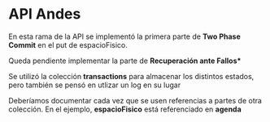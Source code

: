 API Andes
==========

En esta rama de la API se implementó la primera parte de <b>Two Phase Commit</b> en el put de espacioFisico.

Queda pendiente implementar la parte de <b>Recuperación ante Fallos*</b>

Se utilizó la colección <b>transactions</b> para almacenar los distintos estados, pero también se pensó en utlizar un log en su lugar  

Deberíamos documentar cada vez que se usen referencias a partes de otra colección. En el ejemplo, <b>espacioFisico</b> está referenciado en <b>agenda</b>  
